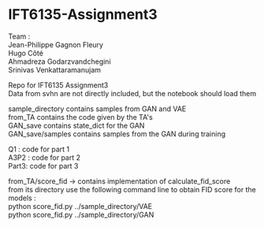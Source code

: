 # IFT6135-Assignment3         
Team :         
Jean-Philippe Gagnon Fleury        
Hugo Côté        
Ahmadreza Godarzvandchegini      
Srinivas Venkattaramanujam      

Repo for IFT6135 Assignment3       
Data from svhn are not directly included, but the notebook should load them

sample_directory contains samples from GAN and VAE       
from_TA contains the code given by the TA's          
GAN_save contains state_dict for the GAN          
GAN_save/samples contains samples from the GAN during training          

Q1   : code for part 1     
A3P2 : code for part 2         
Part3: code for part 3          

from_TA/score_fid -> contains implementation of calculate_fid_score            
from its directory use the following command line to obtain FID score for the models :            
python score_fid.py ../sample_directory/VAE         
python score_fid.py ../sample_directory/GAN        

